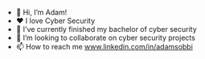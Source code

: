 - 👋 Hi, I’m Adam!
- ❤️ I love Cyber Security
- 🌱 I've currently finished my bachelor of cyber security 
- 💞️ I’m looking to collaborate on cyber security projects 
- 📫 How to reach me www.linkedin.com/in/adamsobbi

<!---
msobbi/msobbi is a ✨ special ✨ repository because its `README.md` (this file) appears on your GitHub profile.
You can click the Preview link to take a look at your changes.
--->
